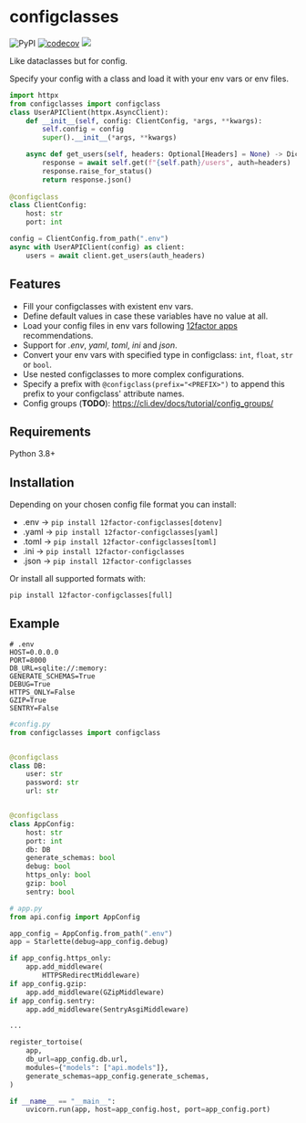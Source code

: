 # configclasses

![PyPI](https://img.shields.io/pypi/v/12factor-configclasses)
[![codecov](https://codecov.io/gh/kingoodie/configclasses/branch/master/graph/badge.svg)](https://codecov.io/gh/kingoodie/configclasses)
<a href="https://codeclimate.com/github/kingoodie/configclasses/maintainability"><img src="https://api.codeclimate.com/v1/badges/9094f65f5caef64fb993/maintainability" /></a>


Like dataclasses but for config.

Specify your config with a class and load it with your env vars or env files.


```python
import httpx
from configclasses import configclass
class UserAPIClient(httpx.AsyncClient):
    def __init__(self, config: ClientConfig, *args, **kwargs):
        self.config = config
        super().__init__(*args, **kwargs)

    async def get_users(self, headers: Optional[Headers] = None) -> Dict[str, Any]:
        response = await self.get(f"{self.path}/users", auth=headers)
        response.raise_for_status()
        return response.json()
    
@configclass
class ClientConfig:
    host: str
    port: int

config = ClientConfig.from_path(".env")
async with UserAPIClient(config) as client:
    users = await client.get_users(auth_headers)

```

## Features

- Fill your configclasses with existent env vars.
- Define default values in case these variables have no value at all.
- Load your config files in env vars following [12factor apps](https://12factor.net) recommendations.
- Support for _.env_, _yaml_, _toml_, _ini_ and _json_.
- Convert your env vars with specified type in configclass: `int`, `float`, `str` or `bool`.
- Use nested configclasses to more complex configurations.
- Specify a prefix with `@configclass(prefix="<PREFIX>")` to append this prefix to your configclass'  attribute names.
- Config groups (__TODO__): https://cli.dev/docs/tutorial/config_groups/

## Requirements

Python 3.8+


## Installation

Depending on your chosen config file format you can install:

- .env  ->   ```pip install 12factor-configclasses[dotenv]```
- .yaml ->   ```pip install 12factor-configclasses[yaml]```
- .toml ->   ```pip install 12factor-configclasses[toml]```
- .ini  ->   ```pip install 12factor-configclasses```
- .json ->   ```pip install 12factor-configclasses```

Or install all supported formats with:

    pip install 12factor-configclasses[full]
    
## Example

```.env
# .env
HOST=0.0.0.0
PORT=8000
DB_URL=sqlite://:memory:
GENERATE_SCHEMAS=True
DEBUG=True
HTTPS_ONLY=False
GZIP=True
SENTRY=False
```

```python
#config.py
from configclasses import configclass


@configclass
class DB:
    user: str
    password: str
    url: str


@configclass
class AppConfig:
    host: str
    port: int
    db: DB
    generate_schemas: bool
    debug: bool
    https_only: bool
    gzip: bool
    sentry: bool
```

```python
# app.py
from api.config import AppConfig

app_config = AppConfig.from_path(".env")
app = Starlette(debug=app_config.debug)

if app_config.https_only:
    app.add_middleware(
        HTTPSRedirectMiddleware)
if app_config.gzip:
    app.add_middleware(GZipMiddleware)
if app_config.sentry:
    app.add_middleware(SentryAsgiMiddleware)

...

register_tortoise(
    app,
    db_url=app_config.db.url,
    modules={"models": ["api.models"]},
    generate_schemas=app_config.generate_schemas,
)

if __name__ == "__main__":
    uvicorn.run(app, host=app_config.host, port=app_config.port)
```

    
